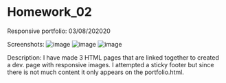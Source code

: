 # Homework_02

Responsive portfolio:
03/08/202020

Screenshots:
![image](https://user-images.githubusercontent.com/61170475/76171289-fab91b80-614e-11ea-90d0-776602eb2d94.png)
![image](https://user-images.githubusercontent.com/61170475/76171283-eaa13c00-614e-11ea-8446-916684049f01.png)
![image](https://user-images.githubusercontent.com/61170475/76171262-cd6c6d80-614e-11ea-84ea-bafb89b8abea.png)

Description:
I have made 3 HTML pages that are linked together to created a dev. page with responsive images. I attempted a sticky footer but since there is not much content it only appears on the portfolio.html.
